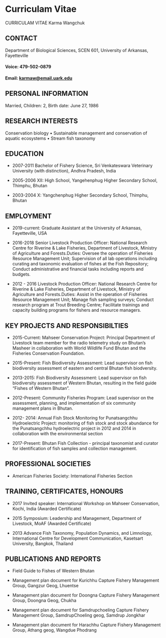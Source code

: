 # Curriculam Vitae 
 
CURRICULAM VITAE 
Karma Wangchuk


## CONTACT 

Department of Biological Sciences, SCEN 601, University of Arkansas, Fayetteville
#### Voice: 479-502-0879
#### Email: karmaw@email.uark.edu 
                

## PERSONAL INFORMATION 
Married, Children: 2, Birth date: June 27, 1986

## RESEARCH INTERESTS

Conservation biology • Sustainable management and conservation of aquatic ecosystems • Stream fish taxonomy 

## EDUCATION 

- 2007-2011	Bachelor of Fishery Science, Sri Venkateswara Veterinary University (with distinction), Andhra Pradesh, India 

- 2005-2006	XII: High School, Yangehenphug Higher Secondary School, Thimphu, Bhutan

- 2003-2004
	X: Yangchenphug Higher Secondary School, Thimphu, Bhutan


## EMPLOYMENT 

- 2019-current: Graduate Assistant at the University of Arkansas, Fayetteville, USA

- 2016-2018 	Senior Livestock Production Officer: National Research Centre for Riverine & Lake Fisheries, Department of Livestock, Ministry of Agriculture and Forests.Duties: Oversee the operation of Fisheries Resource Management Unit; Supervision of all lab operations including curating and taxonomic evaluation of fishes at the Fish Repository; Conduct administrative and financial tasks including reports and budgets. 

- 2012 - 2016 	Livestock Production Officer: National Research Centre for Riverine & Lake Fisheries, Department of Livestock, Ministry of Agriculture and Forests.Duties: Assist in the operation of Fisheries Resource Management Unit; Manage fish sampling surveys; Conduct research program at Trout Breeding Centre;  Facilitate trainings and capacity building programs for fishers and resource managers. 


## KEY PROJECTS AND RESPONSIBILTIES
 
- 2015-Current: 	Mahseer Conservation Project: Principal Department of Livestock team member for the radio telemetry study on Bhutan’s Masheer in collaboration with World Wildlife Fund Bhutan and the Fisheries Conservation Foundation. 

- 2015-Present: 	Fish Biodiversity Assessment: Lead supervisor on fish biodiversity assessment of eastern and central Bhutan fish biodversity.

- 2013-2015: Fish Biodiversity Assessment: Lead supervisor on fish biodiversity assessment of Western Bhutan, resulting in the field guide “Fishes of Western Bhutan”.  

- 2012-Present: Community Fisheries Program: Lead supervisor on the assessment, planning, and implementation of six community management plans in Bhutan.

- 2012- 2014: Annual Fish Stock Monitoring for Punatsangchhu Hydroelectric Project: monitoring of fish stock and stock abundance for the Punatsangchhu hydroelectric project in 2012 and 2014 in collaboration with the environmental section 

- 2017-Present: Bhutan Fish Collection - principal taxonomist and curator for identification of fish samples and collection management. 

	






## PROFESSIONAL SOCIETIES  


- American Fisheries Society: International Fisheries Section

## TRAINING, CERTIFICATES, HONOURS


- 2017	Invited speaker: International Workshop on Mahseer Conservation, Kochi, India (Awarded Certificate)

- 2015	Symposium: Leadership and Management, Department of Livestock, MoAF (Awarded Certificate)

- 2013	Advance Fish Taxonomy, Population Dynamics, and Limnology, International Centre for Development Communication, Kasetsart University, Bangkok, Thailand 


	

## PUBLICATIONS AND REPORTS

-	Field Guide to Fishes of Western Bhutan 

-	Management plan document for Kurichhu Capture Fishery Management Group, Gangzur Geog, Lhuentse 

-	Management plan document for Doongna Capture Fishery Management Group, Doongna Geog, Chukha 

-	Management plan document for Samdrupchoeling Capture Fishery Management Group, SamdrupChoeling geog, Samdrup Jongkhar

-	Management plan document for Harachhu Capture Fishery Management Group, Athang geog, Wangdue Phodrang




